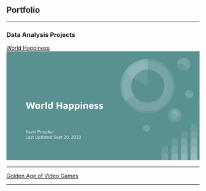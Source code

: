 ## Portfolio

---

### Data Analysis Projects

[World Happiness](/world_happiness_slides.md)
<img src="World Happiness.jpg?raw=true"/>

---

[Golden Age of Video Games](https://github.com/kproudler/kproudler.github.io/blob/main/golden_age_videogames.html)

---


